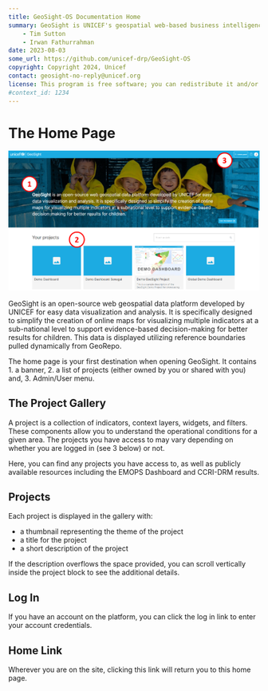 ```yaml
---
title: GeoSight-OS Documentation Home 
summary: GeoSight is UNICEF's geospatial web-based business intelligence platform.
    - Tim Sutton
    - Irwan Fathurrahman
date: 2023-08-03
some_url: https://github.com/unicef-drp/GeoSight-OS
copyright: Copyright 2024, Unicef
contact: geosight-no-reply@unicef.org
license: This program is free software; you can redistribute it and/or modify it under the terms of the GNU Affero General Public License as published by the Free Software Foundation; either version 3 of the License, or (at your option) any later version.
#context_id: 1234
---
```


# The Home Page

![Home page](img/geosight-home-page.png)

GeoSight is an open-source web geospatial data platform developed by UNICEF for easy data visualization and analysis. It is specifically designed to simplify the creation of online maps for visualizing multiple indicators at a sub-national level to support evidence-based decision-making for better results for children. This data is displayed utilizing reference boundaries pulled dynamically from GeoRepo.

The home page is your first destination when opening GeoSight. It contains 1️. a banner, 2️. a list of projects (either owned by you or shared with you) and, 3️. Admin/User menu.

## The Project Gallery 

A project is a collection of indicators, context layers, widgets, and filters. These components allow you to understand the operational conditions for a given area. The projects you have access to may vary depending on whether you are logged in (see 3 below) or not.

Here, you can find any projects you have access to, as well as publicly available resources including the EMOPS Dashboard and CCRI-DRM results.

## Projects

Each project is displayed in the gallery with:

* a thumbnail representing the theme of the project
* a title for the project
* a short description of the project

If the description overflows the space provided, you can scroll vertically inside the project block to see the additional details. 

## Log In

If you have an account on the platform, you can click the log in link to enter your account credentials.

## Home Link

Wherever you are on the site, clicking this link will return you to this home page.
